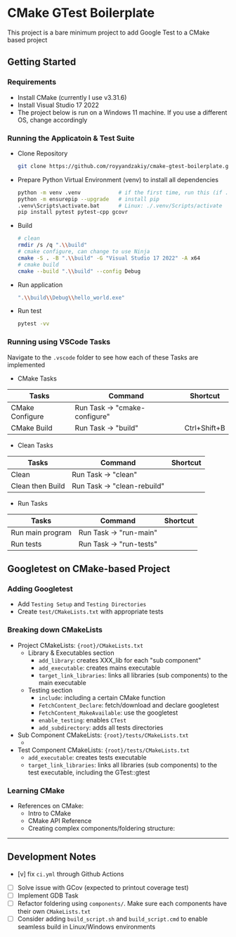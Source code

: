# CMake GTest Boilerplate

This project is a bare minimum project to add Google Test to a CMake based project

## Getting Started
### Requirements
- Install CMake (currently I use v3.31.6)
- Install Visual Studio 17 2022
- The project below is run on a Windows 11 machine. If you use a different OS, change accordingly

### Running the Applicatoin & Test Suite
- Clone Repository
    ```bash
    git clone https://github.com/royyandzakiy/cmake-gtest-boilerplate.git
    ```

- Prepare Python Virtual Environment (venv) to install all dependencies
    ```bash
    python -m venv .venv            # if the first time, run this (if .venv not yet exist in this root folder)
    python -m ensurepip --upgrade   # install pip
    .venv\Scripts\activate.bat      # Linux: ./.venv/Scripts/activate
    pip install pytest pytest-cpp gcovr
    ```

- Build
    ```bash
    # clean
    rmdir /s /q ".\\build"
    # cmake configure, can change to use Ninja
    cmake -S . -B ".\\build" -G "Visual Studio 17 2022" -A x64
    # cmake build
    cmake --build ".\\build" --config Debug
    ```

- Run application
    ```bash
    ".\\build\\Debug\\hello_world.exe"
    ```

- Run test
    ```bash
    pytest -vv
    ```

### Running using VSCode Tasks

Navigate to the `.vscode` folder to see how each of these Tasks are implemented

- CMake Tasks

| Tasks                 | Command                       | Shortcut      |
| ---                   | ---                           | ---           | 
| CMake Configure       | Run Task → "cmake-configure"  | 
| CMake Build           | Run Task → "build"            | Ctrl+Shift+B  | 

- Clean Tasks

| Tasks                 | Command                       | Shortcut      |
| ---                   | ---                           | ---           | 
| Clean                 | Run Task → "clean"            | 
| Clean then Build      | Run Task → "clean-rebuild"    | 

- Run Tasks

| Tasks                 | Command                       | Shortcut      |
| ---                   | ---                           | ---           | 
| Run main program      | Run Task → "run-main"         | 
| Run tests             | Run Task → "run-tests"        | 

## Googletest on CMake-based Project
### Adding Googletest
- Add `Testing Setup` and `Testing Directories`
- Create `test/CMakeLists.txt` with appropriate tests

### Breaking down CMakeLists
- Project CMakeLists: `{root}/CMakeLists.txt`
    - Library & Executables section
        - `add_library`: creates XXX_lib for each "sub component"
        - `add_executable`: creates mains executable
        - `target_link_libraries`: links all libraries (sub components) to the main executable
    - Testing section
        - `include`: including a certain CMake function
        - `FetchContent_Declare`: fetch/download and declare googletest
        - `FetchContent_MakeAvailable`: use the googletest
        - `enable_testing`: enables `CTest`
        - `add_subdirectory`: adds all tests directories
- Sub Component CMakeLists: `{root}/tests/CMakeLists.txt`
    - <TBD>
- Test Component CMakeLists: `{root}/tests/CMakeLists.txt`
    - `add_executable`: creates tests executable
    - `target_link_libraries`: links all libraries (sub components) to the test executable, including the GTest::gtest

### Learning CMake
- References on CMake:
    - Intro to CMake
    - CMake API Reference
    - Creating complex components/foldering structure: <TBD>

---

## Development Notes
- [v] fix `ci.yml` through Github Actions
- [ ] Solve issue with GCov (expected to printout coverage test)
- [ ] Implement GDB Task
- [ ] Refactor foldering using `components/`. Make sure each components have their own `CMakeLists.txt`
- [ ] Consider adding `build_script.sh` and `build_script.cmd` to enable seamless build in Linux/Windows environments
